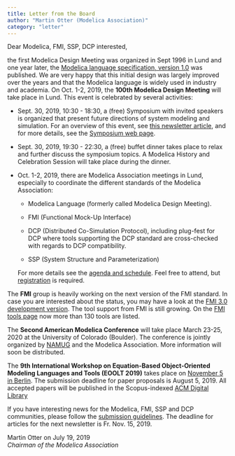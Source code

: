 ```yaml
---
title: Letter from the Board
author: "Martin Otter (Modelica Association)"
category: "letter"
---
```


Dear Modelica, FMI, SSP, DCP interested,

the first Modelica Design Meeting was organized in Sept 1996 in Lund and one year later, 
the [Modelica language specification, version 1.0](https://www.modelica.org/documents/Modelica1.pdf) was published.
We are very happy that this initial design was largely improved over the years and that the Modelica language
is widely used in industry and academia. On Oct. 1-2, 2019, the **100th Modelica Design Meeting** will take place in Lund.
This event is celebrated by several activities:

- Sept. 30, 2019, 10:30 - 18:30, a (free) Symposium with invited speakers is organized that present 
  future directions
  of system modeling and simulation. For an overview of this event, see [this newsletter article](symposium.html), and
  for more details, see the [Symposium web page](https://modelica.github.io/Symposium2019/).
 
- Sept. 30, 2019, 19:30 - 22:30, a (free) buffet dinner takes place to relax and further discuss the symposium topics.
  A Modelica History and Celebration Session will take place during the dinner.
 
- Oct. 1-2, 2019, there are Modelica Association meetings in Lund, especially to coordinate the 
  different standards of the Modelica Association:
  
  * Modelica Language (formerly called Modelica Design Meeting).
  
  * FMI (Functional Mock-Up Interface)
  
  * DCP (Distributed Co-Simulation Protocol), including plug-fest for DCP where tools supporting the DCP standard
    are cross-checked with regards to DCP compatibility.
  
  * SSP (System Structure and Parameterization)
  
  For more details see the [agenda and schedule](https://modelica.github.io/Symposium2019/meetings.html). Feel free to attend, 
  but [registration](https://www.eventbrite.com/e/jubilee-symposium-future-directions-of-system-modeling-and-simulation-registration-63187850562) is required.

The **FMI** group is heavily working on the next version of the FMI standard. In case you are interested about the status, you may have a look at the [FMI 3.0 development version](https://fmi-standard.org/docs/3.0-dev/). The tool support from FMI is still growing. On the [FMI tools page](https://fmi-standard.org/tools/) now more than 130 tools are listed.

The **Second American Modelica Conference** will take place March 23-25, 2020 at the University of Colorado (Boulder). The conference is jointly organized by [NAMUG](https://namug.org/) and the Modelica Association. More information will soon be distributed.

The **9th International Workshop on Equation-Based Object-Oriented Modeling Languages and Tools (EOOLT 2019)** takes place on [November 5 in Berlin](http://eoolt.org/2019/). The submission deadline for paper proposals is August 5, 2019. All accepted papers will be published in the Scopus-indexed [ACM Digital Library](https://dl.acm.org/)

If you have interesting news for the Modelica, FMI, SSP and DCP communities, please follow the 
[submission guidelines](https://newsletter.modelica.org/submission-guidelines.html). 
The deadline for articles for the next newsletter is Fr. Nov. 15, 2019.

Martin Otter on July 19, 2019    
*Chairman of the Modelica Association*
